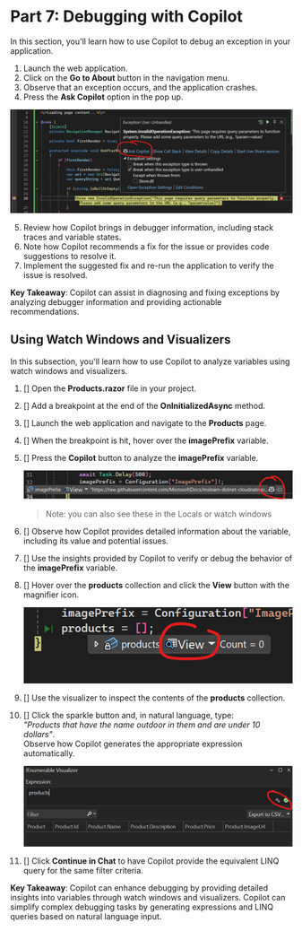 # Part 7: Debugging with Copilot

In this section, you'll learn how to use Copilot to debug an exception in your application.

1. Launch the web application.
2. Click on the **Go to About** button in the navigation menu.
3. Observe that an exception occurs, and the application crashes.
4. Press the **Ask Copilot** option in the pop up.

![Pop up for exception with Ask Copilot option](./images/7-ask-copilot-exception.png)

5. Review how Copilot brings in debugger information, including stack traces and variable states.
6. Note how Copilot recommends a fix for the issue or provides code suggestions to resolve it.
7. Implement the suggested fix and re-run the application to verify the issue is resolved.

**Key Takeaway**: Copilot can assist in diagnosing and fixing exceptions by analyzing debugger information and providing actionable recommendations.

## Using Watch Windows and Visualizers

In this subsection, you'll learn how to use Copilot to analyze variables using watch windows and visualizers.

1. [] Open the **Products.razor** file in your project.
2. [] Add a breakpoint at the end of the **OnInitializedAsync** method.
3. [] Launch the web application and navigate to the **Products** page.
4. [] When the breakpoint is hit, hover over the **imagePrefix** variable.
5. [] Press the **Copilot** button to analyze the **imagePrefix** variable.

    ![Copilot button on variable](./images/7-inspect-variable.png)

    >Note: you can also see these in the Locals or watch windows

6. [] Observe how Copilot provides detailed information about the variable, including its value and potential issues.
7. [] Use the insights provided by Copilot to verify or debug the behavior of the **imagePrefix** variable.
8. [] Hover over the **products** collection and click the **View** button with the magnifier icon.

    ![View button on products](./images/7-view-products.png)

9. [] Use the visualizer to inspect the contents of the **products** collection.
10. [] Click the sparkle button and, in natural language, type:  
    *"Products that have the name outdoor in them and are under 10 dollars"*.  
    Observe how Copilot generates the appropriate expression automatically.

    ![Sparkle icon for visualizer](./images/7-visualizer-sparkle.png)

11. [] Click **Continue in Chat** to have Copilot provide the equivalent LINQ query for the same filter criteria.

**Key Takeaway**: Copilot can enhance debugging by providing detailed insights into variables through watch windows and visualizers. Copilot can simplify complex debugging tasks by generating expressions and LINQ queries based on natural language input.
